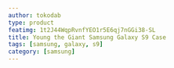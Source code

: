 ```yaml
---
author: tokodab
type: product
featimg: 1t2J44WqpRvnfYEO1r5E6qj7nGGi38-SL
title: Young the Giant Samsung Galaxy S9 Case
tags: [samsung, galaxy, s9]
category: [samsung]
---
```

